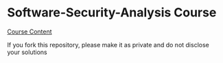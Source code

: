 # Software-Security-Analysis Course
[Course Content](https://github.com/SVF-tools/Software-Security-Analysis/wiki)

If you fork this repository, please make it as private and do not disclose your solutions
